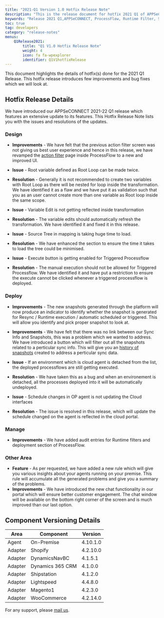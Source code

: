 ```yaml
---
title: "2021-Q1 Version 1.0 Hotfix Release Note"
description: "This is the release document for hotfix 2021 Q1 of APPSeCONNECT."
keywords: "Release 2021 Q1,APPSeCONNECT, ProcessFlow, Runtime Filter, Snapshots"
toc: true
tag: developers
category: "release-notes"
menus: 
    Q1Release2021:
        title: "Q1 V1.0 Hotfix Release Note"
        weight: 4
        icon: fa fa-wpexplorer
        identifier: Q1V1hotfixRelease
---
```

This document highlights the details of hotfix(s) done for the 2021 Q1 Release. 
This hotfix release introduces few improvements and bug fixes which we will look at. 

## Hotfix Release Details 

We have introduced our APPSeCONNECT 2021-22 Q1 release which features an extensive update to its features. This Hotfix Release Note lists you with the issues and resolutions of the updates.

### Design 

- **Improvements** - We have felt that the previous action filter screen was not giving us best user experience and hence in this release, we have revamped the [action filter](/processflow/manage-actions-actionfilters-errorfilters/#adding-action-filters) page inside ProcessFlow to a new and improved UI.

- **Issue** - Root variable defined as Root Loop can be made twice.
- **Resolution** - Generally it is not recommended to create two variables with Root Loop as there will be nested for loop inside the transformation. We have identified it as a flaw and we have put it as validation such that you as an user cannot create more than one variable as Root loop inside the same scope.

- **Issue** - Variable Edit is not getting reflected inside transformation
- **Resolution** - The variable edits should automatically refresh the transformation. We have identified it and fixed it in this release. 

- **Issue** - Source Tree in mapping is taking huge time to load.
- **Resolution** - We have enhanced the section to ensure the time it takes to load the tree could be minimised. 

- **Issue** - Execute button is getting enabled for Triggered Processflow
- **Resolution** - The manual execution should not be allowed for Triggered Processflow. We have identified it and have put a restriction to ensure the execute cannot be clicked whenever a triggered processflow is deployed.

### Deploy  

- **Improvements** - The new snapshots generated through the platform will now produce an indicator to identify whether the snapshot is generated for Resync / Runtime execution / automatic scheduled or triggered. This will allow you identify and pick proper snapshot to look at. 
- **Improvements** - We have felt that there was no link between our Sync Info and Snapshots, this was a problem which we wanted to address. We have introduced a button which will filter out all the snapshots related to a perticular sync info. This will give you an [history of snapshots](/processflow/retry-processflow/#sync-info--retry) created to address a perticular sync data. 

- **Issue** - If an environment which is cloud agent is detached from the list, the deployed processflows are still getting executed.
- **Resolution** - We have taken this as a bug and when an environement is detached, all the processes deployed into it will be automatically undeployed.

- **Issue** - Schedule changes in OP agent is not updating the Cloud interfaces
- **Resolution** - The issue is resolved in this release, which will update the schedule changed on the agent is reflected in the cloud portal.

### Manage  

- **Improvements** - We have added audit entries for Runtime filters and deployment section of ProcessFlow.  

### Other Area

- **Feature** - As per requested, we have added a new rule which will give you various insights about your agents running on your premise. This rule will accumulate all the generated problems and give you a summary of the problems. 
- **Improvements** - We have introduced the new chat functionality in our portal which will ensure better customer engagement. The chat window will be available on the bottom right corner of the screen and is much improved than our last option.


## Component Versioning Details

|Area|Component|Version|
|----|----------|-------|
|Agent| On-Premise|4.10.1.0|
|Adapter|Shopify|4.2.10.0|
|Adapter|DynamicsNavBC|4.1.5.1|
|Adapter|Dynamics 365 CRM|4.1.0.0|
|Adapter|Shipstation|4.1.2.0|
|Adapter|Lightspeed|4.4.8.0|
|Adapter|Magento1|4.2.3.0|
|Adapter|WooCommerce|4.2.14.0|

For any support, please [mail us](support@appseconnect.com).